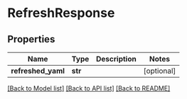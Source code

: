 # RefreshResponse

## Properties
Name | Type | Description | Notes
------------ | ------------- | ------------- | -------------
**refreshed_yaml** | **str** |  | [optional] 

[[Back to Model list]](../README.md#documentation-for-models) [[Back to API list]](../README.md#documentation-for-api-endpoints) [[Back to README]](../README.md)

